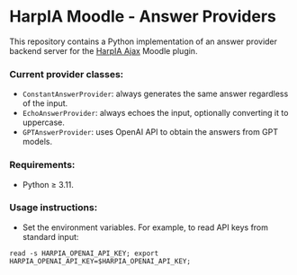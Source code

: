 # HarpIA Moodle - Answer Providers

This repository contains a Python implementation of an answer
provider backend server for the 
[HarpIA Ajax](../../../moodle-local_harpiaajax) Moodle plugin.

### Current provider classes:

- `ConstantAnswerProvider`: always generates the same answer regardless of the input.
- `EchoAnswerProvider`: always echoes the input, optionally converting it to uppercase.
- `GPTAnswerProvider`: uses OpenAI API to obtain the answers from GPT models.

### Requirements:

- Python &geq; 3.11.


### Usage instructions:

- Set the environment variables. For example, to read API keys from standard input:
```shell
read -s HARPIA_OPENAI_API_KEY; export HARPIA_OPENAI_API_KEY=$HARPIA_OPENAI_API_KEY;
```